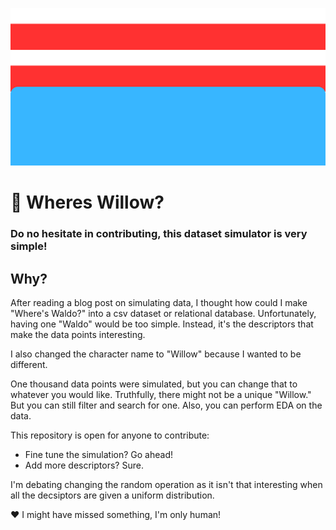 ![alt text](https://github.com/aidanastridge/wheres-willow/blob/main/wheres_willow_banner.png)

# 🔎 Wheres Willow?

### Do no hesitate in contributing, this dataset simulator is very simple! 

## Why?

After reading a blog post on simulating data, I thought how could I make "Where's Waldo?" into a csv dataset or relational database. Unfortunately, having one "Waldo" would be too simple. Instead, it's the descriptors that make the data points interesting.

I also changed the character name to "Willow" because I wanted to be different.

One thousand data points were simulated, but you can change that to whatever you would like.
Truthfully, there might not be a unique "Willow." But you can still filter and search for one. Also, you can perform EDA on the data.

This repository is open for anyone  to contribute:
- Fine tune the simulation? Go ahead!
- Add more descriptors? Sure.

I'm debating changing the random operation as it isn't that interesting when all the decsiptors are given a uniform distribution.

 ❤️ I might have missed something, I'm only human!
